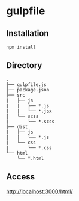 # gulpfile

## Installation
    npm install
 
## Directory
    .  
    ├── gulpfile.js
    ├── package.json  
    ├── src  
    |   ├── js
    |   |   ├── *.js  
    |   |   └── *.jsx  
    |   └── scss  
    |       └── *.scss  
    ├── dist  
    |   ├── js  
    |   |   └── *.js  
    |   └── css  
    |       └── *.css  
    └── html  
        └── *.html  

## Access
  [http://localhost:3000/html/](http://localhost:3000/html/)
